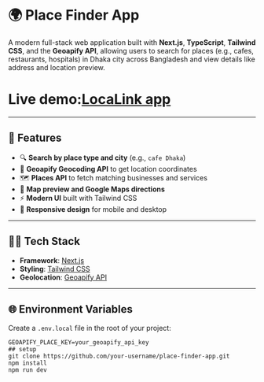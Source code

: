 # 🌍 Place Finder App

A modern full-stack web application built with **Next.js**, **TypeScript**, **Tailwind CSS**, and the **Geoapify API**, allowing users to search for places (e.g., cafes, restaurants, hospitals) in Dhaka city across Bangladesh and view details like address and location preview.
# Live demo:[LocaLink app](https://loca-link-business-listing-app-in-d.vercel.app/)
---

## 🚀 Features

- 🔍 **Search by place type and city** (e.g., `cafe Dhaka`)
- 📍 **Geoapify Geocoding API** to get location coordinates
- 🗺️ **Places API** to fetch matching businesses and services
- 🧭 **Map preview and Google Maps directions**
- ⚡ **Modern UI** built with Tailwind CSS
- 📱 **Responsive design** for mobile and desktop

---

## 🧑‍💻 Tech Stack

- **Framework**: [Next.js](https://nextjs.org/)
- **Styling**: [Tailwind CSS](https://tailwindcss.com/)
- **Geolocation**: [Geoapify API](https://www.geoapify.com/)


---

## 🌐 Environment Variables

Create a `.env.local` file in the root of your project:

```env
GEOAPIFY_PLACE_KEY=your_geoapify_api_key
## setup
git clone https://github.com/your-username/place-finder-app.git
npm install
npm run dev


